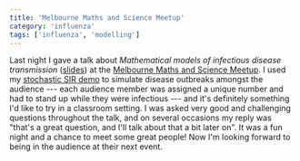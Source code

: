 ```yaml
---
title: 'Melbourne Maths and Science Meetup'
category: 'influenza'
tags: ['influenza', 'modelling']
---
```


Last night I gave a talk about *Mathematical models of infectious disease
transmission* ([slides](https://bitbucket.org/robmoss/talk-2019-02-mmsm/)) at
the
[Melbourne Maths and Science Meetup](https://www.meetup.com/The-Melbourne-Maths-and-Science-Meetup/events/258523294/).
I used my [stochastic SIR demo](http://mathmodelling.sph.unimelb.edu.au/~rgm/sir-demo/)
to simulate disease outbreaks amongst the audience --- each audience member
was assigned a unique number and had to stand up while they were infectious
--- and it's definitely something I'd like to try in a classroom setting.
I was asked very good and challenging questions throughout the talk, and on
several occasions my reply was "that's a great question, and I'll talk about
that a bit later on".
It was a fun night and a chance to meet some great people!
Now I'm looking forward to being in the audience at their next event.
